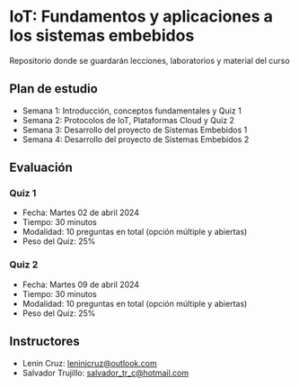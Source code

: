 # IoT: Fundamentos y aplicaciones a los sistemas embebidos

Repositorio donde se guardarán lecciones, laboratorios y material del curso

## Plan de estudio​

- Semana 1: Introducción, conceptos fundamentales y Quiz 1​
- Semana 2: Protocolos de IoT, Plataformas Cloud y Quiz 2​
- Semana 3: Desarrollo del proyecto de Sistemas Embebidos 1​
- Semana 4: Desarrollo del proyecto de Sistemas Embebidos 2

## Evaluación

### Quiz 1 
- Fecha: Martes 02 de abril 2024
- Tiempo: 30 minutos
- Modalidad: 10 preguntas en total (opción múltiple y abiertas)
- Peso del Quiz: 25%

### Quiz 2
- Fecha: Martes 09 de abril 2024
- Tiempo: 30 minutos
- Modalidad: 10 preguntas en total (opción múltiple y abiertas)
- Peso del Quiz: 25%

## Instructores
- Lenin Cruz: leninjcruz@outlook.com
- Salvador Trujillo: salvador_tr_c@hotmail.com
 
